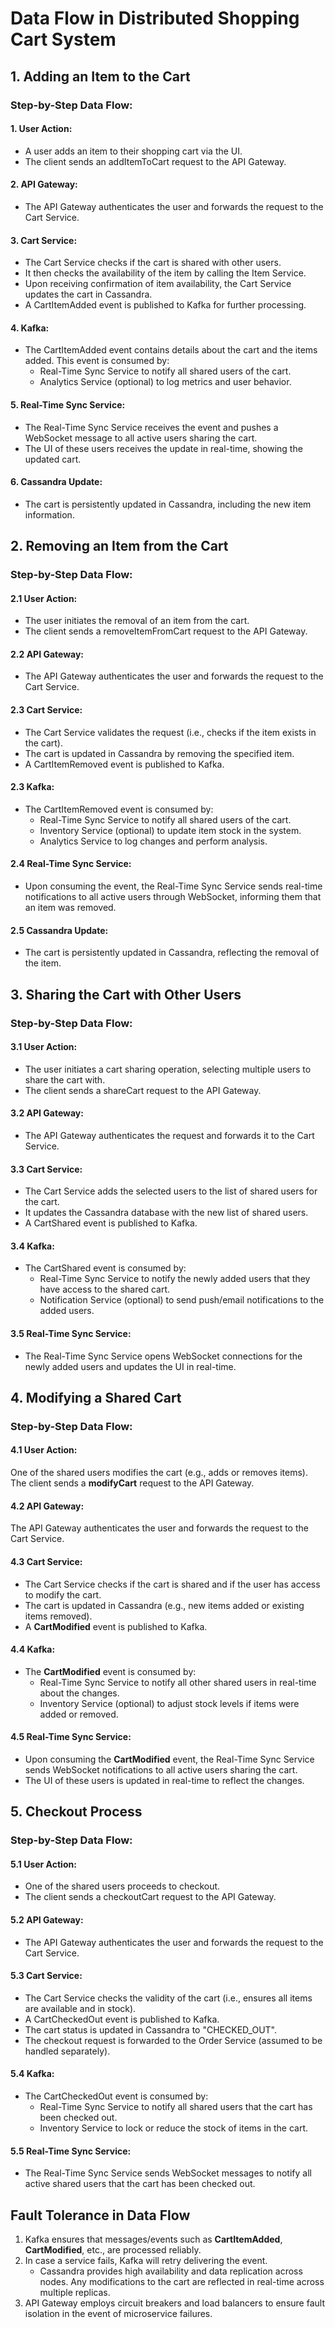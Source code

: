 # Data Flow in Distributed Shopping Cart System
## 1. Adding an Item to the Cart
### Step-by-Step Data Flow:
#### 1. User Action:
- A user adds an item to their shopping cart via the UI.
- The client sends an addItemToCart request to the API Gateway.
#### 2. API Gateway:
- The API Gateway authenticates the user and forwards the request to the Cart Service.
#### 3. Cart Service:
- The Cart Service checks if the cart is shared with other users.
- It then checks the availability of the item by calling the Item Service.
- Upon receiving confirmation of item availability, the Cart Service updates the cart in Cassandra.
- A CartItemAdded event is published to Kafka for further processing.
#### 4. Kafka:
- The CartItemAdded event contains details about the cart and the items added. This event is consumed by:
  - Real-Time Sync Service to notify all shared users of the cart.
  - Analytics Service (optional) to log metrics and user behavior.
#### 5. Real-Time Sync Service:
- The Real-Time Sync Service receives the event and pushes a WebSocket message to all active users sharing the cart.
- The UI of these users receives the update in real-time, showing the updated cart.
#### 6. Cassandra Update:
- The cart is persistently updated in Cassandra, including the new item information.

## 2. Removing an Item from the Cart
### Step-by-Step Data Flow:
#### 2.1 User Action:
- The user initiates the removal of an item from the cart.
- The client sends a removeItemFromCart request to the API Gateway.
#### 2.2 API Gateway:
- The API Gateway authenticates the user and forwards the request to the Cart Service.
#### 2.3 Cart Service:
- The Cart Service validates the request (i.e., checks if the item exists in the cart).
- The cart is updated in Cassandra by removing the specified item.
- A CartItemRemoved event is published to Kafka.
#### 2.3 Kafka:
- The CartItemRemoved event is consumed by:
  - Real-Time Sync Service to notify all shared users of the cart.
  - Inventory Service (optional) to update item stock in the system.
  - Analytics Service to log changes and perform analysis.
#### 2.4 Real-Time Sync Service:
- Upon consuming the event, the Real-Time Sync Service sends real-time notifications to all active users through WebSocket, informing them that an item was removed.
#### 2.5 Cassandra Update:
- The cart is persistently updated in Cassandra, reflecting the removal of the item.

## 3. Sharing the Cart with Other Users
### Step-by-Step Data Flow:
#### 3.1 User Action:
- The user initiates a cart sharing operation, selecting multiple users to share the cart with.
- The client sends a shareCart request to the API Gateway.
#### 3.2 API Gateway:
- The API Gateway authenticates the request and forwards it to the Cart Service.
#### 3.3 Cart Service:
- The Cart Service adds the selected users to the list of shared users for the cart.
- It updates the Cassandra database with the new list of shared users.
- A CartShared event is published to Kafka.
#### 3.4 Kafka:
- The CartShared event is consumed by:
  - Real-Time Sync Service to notify the newly added users that they have access to the shared cart.
  - Notification Service (optional) to send push/email notifications to the added users.
#### 3.5 Real-Time Sync Service:
- The Real-Time Sync Service opens WebSocket connections for the newly added users and updates the UI in real-time.

## 4. Modifying a Shared Cart
### Step-by-Step Data Flow:
#### 4.1 User Action:
One of the shared users modifies the cart (e.g., adds or removes items).
The client sends a **modifyCart** request to the API Gateway.
#### 4.2 API Gateway:
The API Gateway authenticates the user and forwards the request to the Cart Service.
#### 4.3 Cart Service:
- The Cart Service checks if the cart is shared and if the user has access to modify the cart.
- The cart is updated in Cassandra (e.g., new items added or existing items removed).
- A **CartModified** event is published to Kafka.
#### 4.4 Kafka:
- The **CartModified** event is consumed by:
  - Real-Time Sync Service to notify all other shared users in real-time about the changes.
  - Inventory Service (optional) to adjust stock levels if items were added or removed.
#### 4.5 Real-Time Sync Service:
- Upon consuming the **CartModified** event, the Real-Time Sync Service sends WebSocket notifications to all active users sharing the cart.
- The UI of these users is updated in real-time to reflect the changes.

## 5. Checkout Process
### Step-by-Step Data Flow:
#### 5.1 User Action:
- One of the shared users proceeds to checkout.
- The client sends a checkoutCart request to the API Gateway.
#### 5.2 API Gateway:
- The API Gateway authenticates the user and forwards the request to the Cart Service.
#### 5.3 Cart Service:
- The Cart Service checks the validity of the cart (i.e., ensures all items are available and in stock).
- A CartCheckedOut event is published to Kafka.
- The cart status is updated in Cassandra to "CHECKED_OUT".
- The checkout request is forwarded to the Order Service (assumed to be handled separately).
#### 5.4 Kafka:
- The CartCheckedOut event is consumed by:
  - Real-Time Sync Service to notify all shared users that the cart has been checked out.
  - Inventory Service to lock or reduce the stock of items in the cart.
#### 5.5 Real-Time Sync Service:
- The Real-Time Sync Service sends WebSocket messages to notify all active shared users that the cart has been checked out.

## Fault Tolerance in Data Flow
1. Kafka ensures that messages/events such as **CartItemAdded**, **CartModified**, etc., are processed reliably.
2. In case a service fails, Kafka will retry delivering the event.
   - Cassandra provides high availability and data replication across nodes. Any modifications to the cart are reflected in real-time 
     across multiple replicas.
3. API Gateway employs circuit breakers and load balancers to ensure fault isolation in the event of microservice failures.

